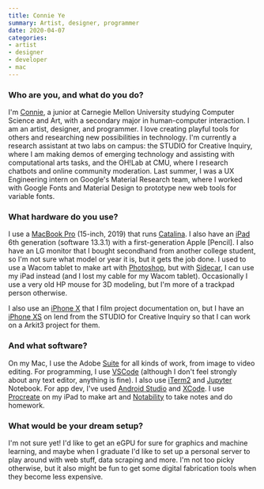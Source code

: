 ```yaml
---
title: Connie Ye
summary: Artist, designer, programmer
date: 2020-04-07
categories:
- artist
- designer
- developer
- mac
---
```


### Who are you, and what do you do?

I'm [Connie](https://connieye.com/ "Connie's website."), a junior at Carnegie Mellon University studying Computer Science and Art, with a secondary major in human-computer interaction. I am an artist, designer, and programmer. I love creating playful tools for others and researching new possibilities in technology. I'm currently a research assistant at two labs on campus: the STUDIO for Creative Inquiry, where I am making demos of emerging technology and assisting with computational arts tasks, and the OH!Lab at CMU, where I research chatbots and online community moderation. Last summer, I was a UX Engineering intern on Google's Material Research team, where I worked with Google Fonts and Material Design to prototype new web tools for variable fonts.

### What hardware do you use?

I use a [MacBook Pro][macbook-pro] (15-inch, 2019) that runs [Catalina][macos]. I also have an [iPad][] 6th generation (software 13.3.1) with a first-generation Apple [Pencil]. I also have an LG monitor that I bought secondhand from another college student, so I'm not sure what model or year it is, but it gets the job done. I used to use a Wacom tablet to make art with [Photoshop][], but with [Sidecar](https://support.apple.com/en-us/HT210380 "The Apple support document showing you how to use your iPad as a second screen."), I can use my iPad instead (and I lost my cable for my Wacom tablet). Occasionally I use a very old HP mouse for 3D modeling, but I'm more of a trackpad person otherwise.

I also use an [iPhone X][iphone-x] that I film project documentation on, but I have an [iPhone XS][iphone-xs] on lend from the STUDIO for Creative Inquiry so that I can work on a Arkit3 project for them.

### And what software?

On my Mac, I use the Adobe [Suite][creative-suite] for all kinds of work, from image to video editing. For programming, I use [VSCode][visual-studio-code] (although I don't feel strongly about any text editor, anything is fine). I also use [iTerm2][] and [Jupyter][] Notebook. For app dev, I've used [Android Studio][android-studio] and [XCode][]. I use [Procreate][procreate-ios] on my iPad to make art and [Notability][notability-ios] to take notes and do homework.

### What would be your dream setup?

I'm not sure yet! I'd like to get an eGPU for sure for graphics and machine learning, and maybe when I graduate I'd like to set up a personal server to play around with web stuff, data scraping and more. I'm not too picky otherwise, but it also might be fun to get some digital fabrication tools when they become less expensive.

[android-studio]: https://developer.android.com/studio/intro/index.html "An IDE for Android app development."
[creative-suite]: https://www.adobe.com/creativecloud.html "A collection of design tools."
[ipad]: https://www.apple.com/ipad/ "A tablet device."
[iphone-x]: https://en.wikipedia.org/wiki/IPhone_X "A 5.8 inch smartphone."
[iphone-xs]: https://en.wikipedia.org/wiki/IPhone_XS "A 5.8 inch iOS phone."
[iterm2]: https://iterm2.com/ "An alternative terminal application for Mac OS X."
[jupyter]: https://jupyter.org/ "Web-based live document software."
[macbook-pro]: https://www.apple.com/macbook-pro/ "A laptop."
[macos]: https://en.wikipedia.org/wiki/MacOS "An operating system for Mac hardware."
[notability-ios]: https://apps.apple.com/us/app/notability/id360593530 "A note-taking app."
[photoshop]: https://www.adobe.com/products/photoshop.html "A bitmap image editor."
[procreate-ios]: https://apps.apple.com/us/app/procreate/id425073498 "A powerful illustration app."
[visual-studio-code]: https://code.visualstudio.com/ "A development IDE."
[xcode]: https://en.wikipedia.org/wiki/Xcode "An IDE for Mac developers."
